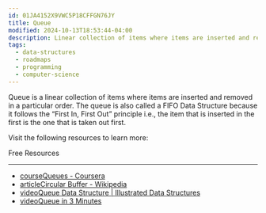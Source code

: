 ```yaml
---
id: 01JA4152X9VWC5P18CFFGN76JY
title: Queue
modified: 2024-10-13T18:53:44-04:00
description: Linear collection of items where items are inserted and removed in a particular order. FIFO
tags:
  - data-structures
  - roadmaps
  - programming
  - computer-science
---
```

Queue is a linear collection of items where items are inserted and removed in a particular order. The queue is also called a FIFO Data Structure because it follows the “First In, First Out” principle i.e., the item that is inserted in the first is the one that is taken out first.

Visit the following resources to learn more:

Free Resources

---

- [courseQueues - Coursera](https://www.coursera.org/lecture/data-structures/queues-EShpq)
- [articleCircular Buffer - Wikipedia](https://en.wikipedia.org/wiki/Circular_buffer)
- [videoQueue Data Structure | Illustrated Data Structures](https://www.youtube.com/watch?v=mDCi1lXd9hc)
- [videoQueue in 3 Minutes](https://www.youtube.com/watch?v=D6gu-_tmEpQ)